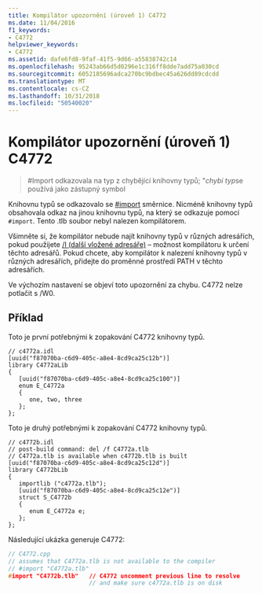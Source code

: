 ```yaml
---
title: Kompilátor upozornění (úroveň 1) C4772
ms.date: 11/04/2016
f1_keywords:
- C4772
helpviewer_keywords:
- C4772
ms.assetid: dafe6fd8-9faf-41f5-9d66-a55838742c14
ms.openlocfilehash: 95243ab66d5d0296e1c316ff8dde7add75a030cd
ms.sourcegitcommit: 6052185696adca270bc9bdbec45a626dd89cdcdd
ms.translationtype: MT
ms.contentlocale: cs-CZ
ms.lasthandoff: 10/31/2018
ms.locfileid: "50540020"
---
```

# <a name="compiler-warning-level-1-c4772"></a>Kompilátor upozornění (úroveň 1) C4772

> \#Import odkazovala na typ z chybějící knihovny typů; "*chybí typ*se používá jako zástupný symbol

Knihovnu typů se odkazovalo se [#import](../../preprocessor/hash-import-directive-cpp.md) směrnice. Nicméně knihovny typů obsahovala odkaz na jinou knihovnu typů, na který se odkazuje pomocí `#import`. Tento .tlb soubor nebyl nalezen kompilátorem.

Všimněte si, že kompilátor nebude najít knihovny typů v různých adresářích, pokud použijete [/I (další vložené adresáře)](../../build/reference/i-additional-include-directories.md) – možnost kompilátoru k určení těchto adresářů. Pokud chcete, aby kompilátor k nalezení knihovny typů v různých adresářích, přidejte do proměnné prostředí PATH v těchto adresářích.

Ve výchozím nastavení se objeví toto upozornění za chybu. C4772 nelze potlačit s /W0.

## <a name="example"></a>Příklad

Toto je první potřebnými k zopakování C4772 knihovny typů.

```IDL
// c4772a.idl
[uuid("f87070ba-c6d9-405c-a8e4-8cd9ca25c12b")]
library C4772aLib
{
   [uuid("f87070ba-c6d9-405c-a8e4-8cd9ca25c100")]
   enum E_C4772a
   {
      one, two, three
   };
};
```

Toto je druhý potřebnými k zopakování C4772 knihovny typů.

```IDL
// c4772b.idl
// post-build command: del /f C4772a.tlb
// C4772a.tlb is available when c4772b.tlb is built
[uuid("f87070ba-c6d9-405c-a8e4-8cd9ca25c12d")]
library C4772bLib
{
   importlib ("c4772a.tlb");
   [uuid("f87070ba-c6d9-405c-a8e4-8cd9ca25c12e")]
   struct S_C4772b
   {
      enum E_C4772a e;
   };
};
```

Následující ukázka generuje C4772:

```cpp
// C4772.cpp
// assumes that C4772a.tlb is not available to the compiler
// #import "C4772a.tlb"
#import "C4772b.tlb"   // C4772 uncomment previous line to resolve
                       // and make sure c4772a.tlb is on disk
```